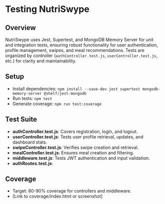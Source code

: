 # Testing NutriSwype

## Overview
NutriSwype uses Jest, Supertest, and MongoDB Memory Server for unit and integration tests, ensuring robust functionality for user authentication, profile management, swipes, and meal recommendations.
Tests are organized by controller (`authController.test.js`, `userController.test.js`, etc.) for clarity and maintainability.

## Setup
- Install dependencies: `npm install --save-dev jest supertest mongodb-memory-server @shelf/jest-mongodb`
- Run tests: `npm test`
- Generate coverage: `npm run test:coverage`

## Test Suite
- **authController.test.js**: Covers registration, login, and logout.
- **userController.test.js**: Tests user profile retrieval, updates, and dashboard stats.
- **swipeController.test.js**: Verifies swipe creation and retrieval.
- **mealController.test.js**: Ensures meal creation and filtering.
- **middleware.test.js**: Tests JWT authentication and input validation.
- **authRoutes.test.js**: 

## Coverage
- Target: 80-90% coverage for controllers and middleware.
- [Link to coverage/index.html or screenshot]
